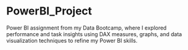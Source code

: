 # PowerBI_Project
Power BI assignment from my Data Bootcamp, where I explored performance and task insights using DAX measures, graphs, and data visualization techniques to refine my Power BI skills.

